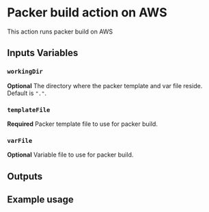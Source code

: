 # Packer build action on AWS

This action runs packer build on AWS

## Inputs Variables

### `workingDir`

**Optional** The directory where the packer template and var file reside. Default is `"."`.

### `templateFile`

**Required** Packer template file to use for packer build.

### `varFile`

**Optional** Variable file to use for packer build.

## Outputs

## Example usage
